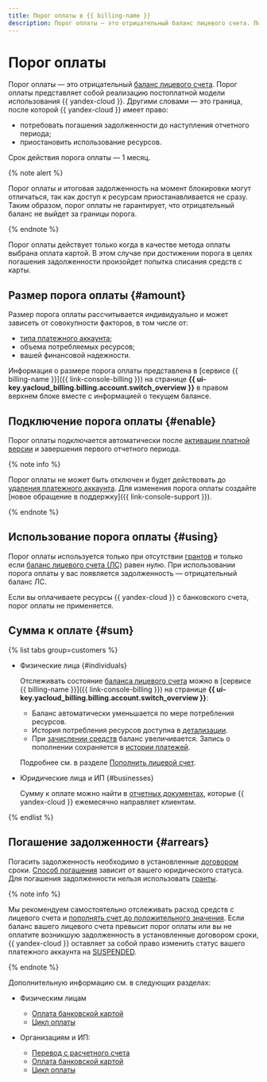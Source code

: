 ```yaml
---
title: Порог оплаты в {{ billing-name }}
description: Порог оплаты — это отрицательный баланс лицевого счета. Порог оплаты представляет собой реализацию постоплатной модели использования {{ yandex-cloud }}.
---
```


# Порог оплаты

Порог оплаты — это отрицательный [баланс лицевого счета](../concepts/personal-account.md#balance). Порог оплаты представляет собой реализацию постоплатной модели использования {{ yandex-cloud }}. Другими словами — это граница, после которой {{ yandex-cloud }} имеет право:
* потребовать погашения задолженности до наступления отчетного периода;
* приостановить использование ресурсов. 

Срок действия порога оплаты — 1 месяц.

{% note alert %}

Порог оплаты и итоговая задолженность на момент блокировки могут отличаться, так как доступ к ресурсам приостанавливается не сразу. Таким образом, порог оплаты не гарантирует, что отрицательный баланс не выйдет за границы порога.

{% endnote %} 

Порог оплаты действует только когда в качестве метода оплаты выбрана оплата картой. В этом случае при достижении порога в целях погашения задолженности произойдет попытка списания средств с карты.

## Размер порога оплаты {#amount}

Размер порога оплаты рассчитывается индивидуально и может зависеть от совокупности факторов, в том числе от:
- [типа платежного аккаунта](../concepts/billing-account.md#ba-types);
- объема потребляемых ресурсов;
- вашей финансовой надежности.

Информация о размере порога оплаты представлена в [сервисе {{ billing-name }}]({{ link-console-billing }}) на странице **{{ ui-key.yacloud_billing.billing.account.switch_overview }}** в правом верхнем блоке вместе с информацией о текущем балансе.

## Подключение порога оплаты {#enable}

Порог оплаты подключается автоматически после [активации платной версии](../operations/activate-commercial.md) и завершения первого отчетного периода.

{% note info %}

Порог оплаты не может быть отключен и будет действовать до [удаления платежного аккаунта](../operations/delete-account.md). Для изменения порога оплаты создайте [новое обращение в поддержку]({{ link-console-support }}).

{% endnote %}

## Использование порога оплаты {#using}

Порог оплаты используется только при отсутствии [грантов](../concepts/bonus-account.md) и только если [баланс лицевого счета (ЛС)](../concepts/personal-account.md#balance) равен нулю. При использовании порога оплаты у вас появляется задолженность — отрицательный баланс ЛС. 

Если вы оплачиваете ресурсы {{ yandex-cloud }} с банковского счета, порог оплаты не применяется.

## Сумма к оплате {#sum}

{% list tabs group=customers %}

- Физические лица {#individuals}

  Отслеживать состояние [баланса лицевого счета](../concepts/personal-account.md#balance) можно в [сервисе {{ billing-name }}]({{ link-console-billing }}) на странице **{{ ui-key.yacloud_billing.billing.account.switch_overview }}**:
  * Баланс автоматически уменьшается по мере потребления ресурсов.
  * История потребления ресурсов доступна в [детализации](../operations/check-charges.md).
  * При [зачислении средств](../payment/payment-methods-individual.md) баланс увеличивается. Запись о пополнении сохраняется в [истории платежей](../operations/check-bill-history.md).

  Подробнее см. в разделе [Пополнить лицевой счет](../operations/pay-the-bill.md#individuals).

- Юридические лица и ИП {#businesses}

  Сумму к оплате можно найти в [отчетных документах](../payment/documents.md), которые {{ yandex-cloud }} ежемесячно направляет клиентам.

{% endlist %}

## Погашение задолженности {#arrears}

Погасить задолженность необходимо в установленные [договором](../concepts/contract.md) сроки. [Способ погашения](../payment/index.md) зависит от вашего юридического статуса. Для погашения задолженности нельзя использовать [гранты](bonus-account.md).

{% note info %}

Мы рекомендуем самостоятельно отслеживать расход средств с лицевого счета и [пополнять счет до положительного значения](../operations/pay-the-bill.md). Если баланс вашего лицевого счета превысит порог оплаты или вы не оплатите возникшую задолженность в установленные договором сроки, {{ yandex-cloud }} оставляет за собой право изменить статус вашего платежного аккаунта на [SUSPENDED](../concepts/billing-account-statuses.md).

{% endnote %}

Дополнительную информацию см. в следующих разделах:
* Физическим лицам
    * [Оплата банковской картой](../payment/payment-methods-individual.md)
    * [Цикл оплаты](../payment/billing-cycle-individual.md)

* Организациям и ИП:
    * [Перевод с расчетного счета](../payment/payment-methods-business.md)
    * [Оплата банковской картой](../payment/payment-methods-card-business.md)
    * [Цикл оплаты](../payment/billing-cycle-business.md)
